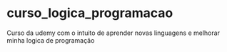 # curso_logica_programacao
Curso da udemy com o intuito de aprender novas linguagens e melhorar minha logica de programação
